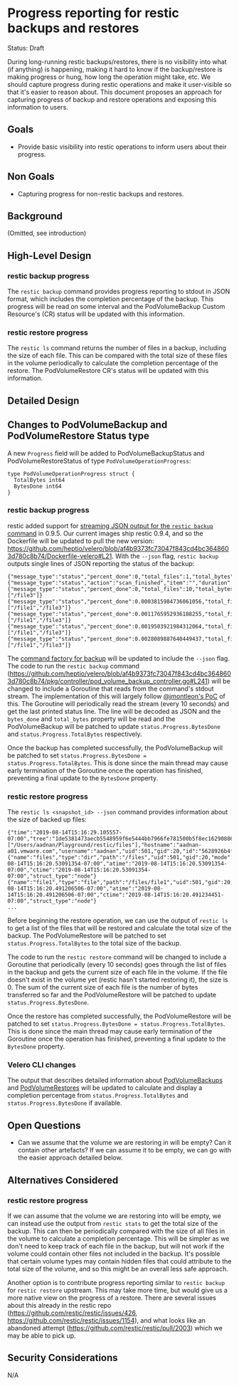 # Progress reporting for restic backups and restores

Status: Draft

During long-running restic backups/restores, there is no visibility into what (if anything) is happening, making it hard to know if the backup/restore is making progress or hung, how long the operation might take, etc.
We should capture progress during restic operations and make it user-visible so that it's easier to reason about.
This document proposes an approach for capturing progress of backup and restore operations and exposing this information to users.

## Goals

- Provide basic visibility into restic operations to inform users about their progress.

## Non Goals

- Capturing progress for non-restic backups and restores.

## Background

(Omitted, see introduction)

## High-Level Design

### restic backup progress

The `restic backup` command provides progress reporting to stdout in JSON format, which includes the completion percentage of the backup.
This progress will be read on some interval and the PodVolumeBackup Custom Resource's (CR) status will be updated with this information.

### restic restore progress

The `restic ls` command returns the number of files in a backup, including the size of each file.
This can be compared with the total size of these files in the volume periodically to calculate the completion percentage of the restore.
The PodVolumeRestore CR's status will be updated with this information.

## Detailed Design

## Changes to PodVolumeBackup and PodVolumeRestore Status type

A new `Progress` field will be added to PodVolumeBackupStatus and PodVolumeRestoreStatus of type `PodVolumeOperationProgress`:

```
type PodVolumeOperationProgress struct {
  TotalBytes int64
  BytesDone int64
}
```

### restic backup progress

restic added support for [streaming JSON output for the `restic backup` command](https://github.com/restic/restic/pull/1944) in 0.9.5.
Our current images ship restic 0.9.4, and so the Dockerfile will be updated to pull the new version: https://github.com/heptio/velero/blob/af4b9373fc73047f843cd4bc3648603d780c8b74/Dockerfile-velero#L21.
With the `--json` flag, `restic backup` outputs single lines of JSON reporting the status of the backup:

```
{"message_type":"status","percent_done":0,"total_files":1,"total_bytes":21424504832}
{"message_type":"status","action":"scan_finished","item":"","duration":0.219241873,"data_size":49461329920,"metadata_size":0,"total_files":10}
{"message_type":"status","percent_done":0,"total_files":10,"total_bytes":49461329920,"current_files":["/file3"]}
{"message_type":"status","percent_done":0.0003815984736061056,"total_files":10,"total_bytes":49461329920,"bytes_done":18874368,"current_files":["/file1","/file3"]}
{"message_type":"status","percent_done":0.0011765952936188255,"total_files":10,"total_bytes":49461329920,"bytes_done":58195968,"current_files":["/file1","/file3"]}
{"message_type":"status","percent_done":0.0019503921984312064,"total_files":10,"total_bytes":49461329920,"bytes_done":96468992,"current_files":["/file1","/file3"]}
{"message_type":"status","percent_done":0.0028089887640449437,"total_files":10,"total_bytes":49461329920,"bytes_done":138936320,"current_files":["/file1","/file3"]}
```

The [command factory for backup](https://github.com/heptio/velero/blob/af4b9373fc73047f843cd4bc3648603d780c8b74/pkg/restic/command_factory.go#L37) will be updated to include the `--json` flag.
The code to run the `restic backup` command (https://github.com/heptio/velero/blob/af4b9373fc73047f843cd4bc3648603d780c8b74/pkg/controller/pod_volume_backup_controller.go#L241) will be changed to include a Goroutine that reads from the command's stdout stream.
The implementation of this will largely follow [@jmontleon's PoC](https://github.com/fusor/velero/pull/4/files) of this.
The Goroutine will periodically read the stream (every 10 seconds) and get the last printed status line.
The line will be decoded as JSON and the `bytes_done` and `total_bytes` property will be read and the PodVolumeBackup will be patched to update `status.Progress.BytesDone` and `status.Progress.TotalBytes` respectively.

Once the backup has completed successfully, the PodVolumeBackup will be patched to set `status.Progress.BytesDone = status.Progress.TotalBytes`.
This is done since the main thread may cause early termination of the Goroutine once the operation has finished, preventing a final update to the `BytesDone` property.

### restic restore progress

The `restic ls <snapshot_id> --json` command provides information about the size of backed up files:

```
{"time":"2019-08-14T15:16:29.105557-07:00","tree":"1de5381473aecb5548959f6e5444bb7966fe781500b5f8ec1629088674bea6a6","paths":["/Users/aadnan/Playground/restic/files"],"hostname":"aadnan-a01.vmware.com","username":"aadnan","uid":501,"gid":20,"id":"5628926b4f0e105eb33d83c619f235a8cf8f695d19955fab44bf506ece195f3a","short_id":"5628926b","struct_type":"snapshot"}
{"name":"files","type":"dir","path":"/files","uid":501,"gid":20,"mode":2147484096,"mtime":"2019-08-14T15:16:20.53091354-07:00","atime":"2019-08-14T15:16:20.53091354-07:00","ctime":"2019-08-14T15:16:20.53091354-07:00","struct_type":"node"}
{"name":"file1","type":"file","path":"/files/file1","uid":501,"gid":20,"size":1435500544,"mode":384,"mtime":"2019-08-14T15:16:20.491206506-07:00","atime":"2019-08-14T15:16:20.491206506-07:00","ctime":"2019-08-14T15:16:20.491234451-07:00","struct_type":"node"}
...
```

Before beginning the restore operation, we can use the output of `restic ls` to get a list of the files that will be restored and calculate the total size of the backup.
The PodVolumeRestore will be patched to set `status.Progress.TotalBytes` to the total size of the backup.

The code to run the `restic restore` command will be changed to include a Goroutine that periodically (every 10 seconds) goes through the list of files in the backup and gets the current size of each file in the volume.
If the file doesn't exist in the volume yet (restic hasn't started restoring it), the size is 0.
The sum of the current size of each file is the number of bytes transferred so far and the PodVolumeRestore will be patched to update `status.Progress.BytesDone`.

Once the restore has completed successfully, the PodVolumeRestore will be patched to set `status.Progress.BytesDone = status.Progress.TotalBytes`.
This is done since the main thread may cause early termination of the Goroutine once the operation has finished, preventing a final update to the `BytesDone` property.

### Velero CLI changes

The output that describes detailed information about [PodVolumeBackups](https://github.com/heptio/velero/blob/559d62a2ec99f7a522924348fc4a173a0699813a/pkg/cmd/util/output/backup_describer.go#L349) and [PodVolumeRestores](https://github.com/heptio/velero/blob/559d62a2ec99f7a522924348fc4a173a0699813a/pkg/cmd/util/output/restore_describer.go#L160) will be updated to calculate and display a completion percentage from `status.Progress.TotalBytes` and `status.Progress.BytesDone` if available.

## Open Questions

- Can we assume that the volume we are restoring in will be empty? Can it contain other artefacts? If we can assume it to be empty, we can go with the easier approach detailed below.

## Alternatives Considered

### restic restore progress

If we can assume that the volume we are restoring into will be empty, we can instead use the output from `restic stats` to get the total size of the backup.
This can then be periodically compared with the size of all files in the volume to calculate a completion percentage.
This will be simpler as we don't need to keep track of each file in the backup, but will not work if the volume could contain other files not included in the backup.
It's possible that certain volume types may contain hidden files that could attribute to the total size of the volume, and so this might be an overall less safe approach.

Another option is to contribute progress reporting similar to `restic backup` for `restic restore` upstream.
This may take more time, but would give us a more native view on the progress of a restore.
There are several issues about this already in the restic repo (https://github.com/restic/restic/issues/426, https://github.com/restic/restic/issues/1154), and what looks like an abandoned attempt (https://github.com/restic/restic/pull/2003) which we may be able to pick up.

## Security Considerations

N/A
